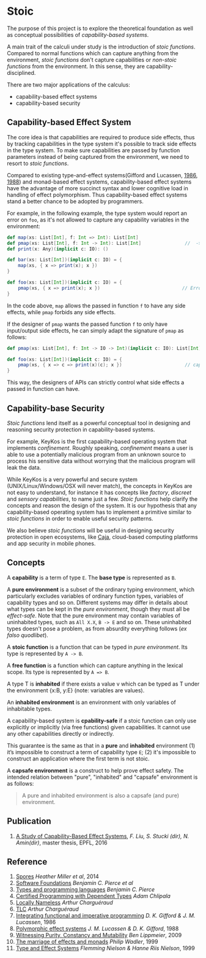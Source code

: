 # Stoic

The purpose of this project is to explore the theoretical foundation
as well as conceptual possibilities of *capability-based systems*.

A main trait of the calculi under study is the introduction of
_stoic functions_. Compared to normal functions which can capture
anything from the environment, _stoic functions_ don't capture
capabilities or _non-stoic functions_ from the environment. In
this sense, they are capability-disciplined.

There are two major applications of the calculus:

- capability-based effect systems
- capability-based security

## Capability-based Effect System

The core idea is that capabilities are required to produce side effects,
thus by tracking capabilities in the type system it's possible to
track side effects in the type system. To make sure capabilities are
passed by function parameters instead of being captured from the
environment, we need to resort to *stoic functions*.

Compared to existing type-and-effect systems(Gifford and Lucassen,
[1986](http://dl.acm.org/citation.cfm?id=319848),
[1988](http://dl.acm.org/citation.cfm?id=73564)) and monad-based
effect systems, capability-based effect systems have the advantage of
more succinct syntax and lower cognitive load in handling of effect
polymorphism. Thus capability-based effect systems stand a better
chance to be adopted by programmers.

For example, in the following example, the type system would report an
error on `foo`, as it's not allowed to capture any capability
variables in the environment:

``` scala
def map(xs: List[Int], f: Int => Int): List[Int]
def pmap(xs: List[Int], f: Int -> Int): List[Int]                //  -> means f is stoic function type
def print(x: Any)(implicit c: IO): ()

def bar(xs: List[Int])(implicit c: IO) = {
    map(xs, { x => print(x); x })
}

def foo(xs: List[Int])(implicit c: IO) = {
    pmap(xs, { x => print(x); x })                              // Error, can't capture c:IO
}
```

In the code above, `map` allows the passed in function `f` to have any
side effects, while `pmap` forbids any side effects.

If the designer of `pmap` wants the passed function `f` to only have
input/output side effects, he can simply adapt the signature of `pmap`
as follows:

``` scala
def pmap(xs: List[Int], f: Int -> IO -> Int)(implicit c: IO): List[Int]

def foo(xs: List[Int])(implicit c: IO) = {
    pmap(xs, { x => c => print(x)(c); x })                       // capability c is passed in by pmap
}
```

This way, the designers of APIs can strictly control what side effects
a passed in function can have.

## Capability-base Security

_Stoic functions_ lend itself as a powerful conceptual tool in
designing and reasoning security protection in capability-based systems.

For example, KeyKos is the first capability-based operating system
that implements _confinement_. Roughly speaking, _confinement_ means a
user is able to use a potentially malicious program from an unknown
source to process his sensitive data without worrying that the
malicious program will leak the data.

While KeyKos is a very powerful and secure system
(UNIX/Linux/Windows/OSX will never match), the concepts in KeyKos are
not easy to understand, for instance it has concepts like _factory_,
_discreet_ and _sensory capabilities_, to name just a few. _Stoic
functions_ help clarify the concepts and reason the design of the
system. It is our hypothesis that any capability-based operating
system has to implement a primitive similar to _stoic functions_ in
order to enable useful security patterns.

We also believe _stoic functions_ will be useful in designing security
protection in open ecosystems, like
[Caja](https://developers.google.com/caja/), cloud-based computing
platforms and app security in mobile phones.

## Concepts

A **capability** is a term of type `E`. The **base type** is
represented as `B`.

A **pure environment** is a subset of the ordinary typing environment,
which particularly excludes variables of ordinary function types,
variables of capability types and so on. Different systems may differ
in details about what types can be kept in the *pure environment*,
though they must all be *effect-safe*. Note that the pure environment
may contain variables of uninhabited types, such as `All X.X`, `B
-> E` and so on. These uninhabited types doesn't pose a problem,
as from absurdity everything follows (*ex falso quodlibet*).

A **stoic function** is a function that can be typed in *pure
environment*. Its type is represented by `A -> B`.

A **free function** is a function which can capture anything in the
lexical scope.  Its type is represented by `A => B`.

A type T is **inhabited** if there exists a value v which can be
typed as T under the environment {x:B, y:E} (note: variables are
values).

An **inhabited environment** is an environment with only variables
of inhabitable types.

A capability-based system is **cpability-safe** if a stoic function
can only use explicitly or implicitly (via free functions) given
capabilities. It cannot use any other capabilities directly or
indirectly.

This guarantee is the same as that in a **pure** and **inhabited**
environment (1) it’s impossible to construct a term of capability
type `E`; (2) it's impossible to construct an application where
the first term is not stoic.

A **capsafe environment** is a construct to help prove effect
safety. The intended relation between "pure", "inhabited" and
"capsafe" environment is as follows:

> A pure and inhabited environment is also a capsafe (and pure)
> environment.

## Publication

1. [A Study of Capability-Based Effect Systems](https://infoscience.epfl.ch/record/219173?ln=en), *F. Liu, S. Stucki (dir), N. Amin(dir)*, master thesis, EPFL, 2016

## Reference

1. [Spores](http://infoscience.epfl.ch/record/191239)  *Heather Miller et al*, 2014
2. [Software Foundations](http://www.cis.upenn.edu/~bcpierce/sf)  *Benjamin C. Pierce et al*
3. [Types and programming languages](https://www.cis.upenn.edu/~bcpierce/tapl/)  *Benjamin C. Pierce*
4. [Certified Programming with Dependent Types](http://adam.chlipala.net/cpdt/)  *Adam Chlipala*
5. [Locally Nameless](http://www.chargueraud.org/softs/ln/)  *Arthur Charguéraud*
6. [TLC](http://www.chargueraud.org/softs/tlc/)  *Arthur Charguéraud*
7. [Integrating functional and imperative programming](http://dl.acm.org/citation.cfm?id=319848)  *D. K. Gifford & J. M. Lucassen*, 1986
8. [Polymorphic effect systems](http://dl.acm.org/citation.cfm?id=73564)  *J. M. Lucassen & D. K. Gifford*, 1988
9. [Witnessing Purity, Constancy and Mutability](http://link.springer.com/chapter/10.1007/978-3-642-10672-9_9)  *Ben Lippmeier*, 2009
10. [The marriage of effects and monads](http://dl.acm.org/citation.cfm?id=289429) *Philip Wadler*, 1999
11. [Type and Effect Systems](http://www2.imm.dtu.dk/~fnie/Papers/NiNi99tes.pdf)  *Flemming Nielson & Hanne Riis Nielson*, 1999
